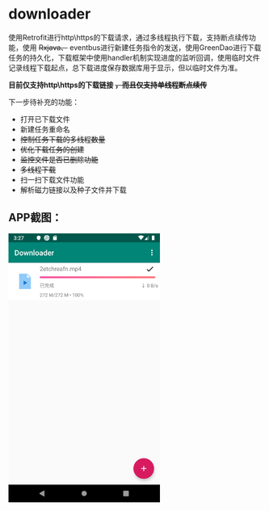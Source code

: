 # downloader

使用Retrofit进行http\https的下载请求，通过多线程执行下载，支持断点续传功能，使用 ~~Rxjava、~~ eventbus进行新建任务指令的发送，使用GreenDao进行下载任务的持久化，下载框架中使用handler机制实现进度的监听回调，使用临时文件记录线程下载起点，总下载进度保存数据库用于显示，但以临时文件为准。

**目前仅支持http\https的下载链接 ~~，而且仅支持单线程断点续传~~**

下一步待补充的功能：
* 打开已下载文件
* 新建任务重命名
* ~~控制任务下载的多线程数量~~
* ~~优化下载任务的创建~~
* ~~监控文件是否已删除功能~~
* ~~多线程下载~~
* 扫一扫下载文件功能
* 解析磁力链接以及种子文件并下载

## APP截图：
<img src="https://github.com/guriytan/downloader/raw/master/Screenshot.png" width = "300"/>
